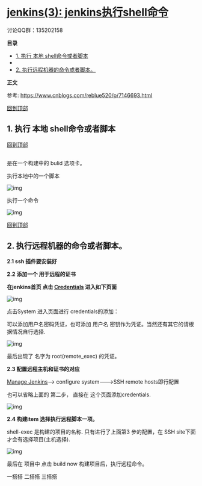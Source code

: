 # [jenkins(3): jenkins执行shell命令](https://www.cnblogs.com/yitianyouyitian/p/9255098.html)

讨论QQ群：135202158



**目录**

- [1. 执行 本地 shell命令或者脚本](https://www.cnblogs.com/yitianyouyitian/p/9255098.html#_label0)
- [ ](https://www.cnblogs.com/yitianyouyitian/p/9255098.html#_label1)
- [2. 执行远程机器的命令或者脚本。](https://www.cnblogs.com/yitianyouyitian/p/9255098.html#_label2)

 

**正文**

参考: https://www.cnblogs.com/reblue520/p/7146693.html

[回到顶部](https://www.cnblogs.com/yitianyouyitian/p/9255098.html#_labelTop)

## 1. 执行 本地 shell命令或者脚本

[回到顶部](https://www.cnblogs.com/yitianyouyitian/p/9255098.html#_labelTop)

##  

是在一个构建中的  bulid 选项卡。

 

执行本地中的一个脚本

![img](https://images2018.cnblogs.com/blog/1041301/201807/1041301-20180702171709098-1210835012.png)

 

执行一个命令

![img](https://images2018.cnblogs.com/blog/1041301/201807/1041301-20180702171916112-831431682.png)

 

[回到顶部](https://www.cnblogs.com/yitianyouyitian/p/9255098.html#_labelTop)

## 2. 执行远程机器的命令或者脚本。

 

**2.1  ssh 插件要安装好**

 

**2.2  添加一个 用于远程的证书**

**在jenkins首页 点击 [Credentials](http://172.10.30.245:8080/credentials) 进入如下页面**

![img](https://images2018.cnblogs.com/blog/1041301/201807/1041301-20180703100303881-1334918456.png)

 

点击System 进入页面进行 credentials的添加：

可以添加用户名密码凭证，也可添加 用户名 密钥作为凭证。当然还有其它的请根据情况自行选择.

![img](https://images2018.cnblogs.com/blog/1041301/201807/1041301-20180703100827699-882583433.png)

 

最后出现了 名字为 root(remote_exec) 的凭证。

 

**2.3  配置远程主机和证书的对应**

[Manage Jenkins](http://172.10.30.245:8080/manage)--> configure system--->SSH remote hosts即行配置

也可以省略上面的 第二步， 直接在 这个页面添加credentials.

 

![img](https://images2018.cnblogs.com/blog/1041301/201807/1041301-20180703101128458-756035097.png) 

 

**2.4 构建item 选择执行远程脚本一项。**

shell-exec 是构建的项目的名称.  只有进行了上面第3 步的配置，在 SSH site下面才会有选择项目(主机选择).

![img](https://images2018.cnblogs.com/blog/1041301/201807/1041301-20180703101750195-840279154.png)

 

最后在 项目中  点击  build now  构建项目后，执行远程命令。

一搭搭 二搭搭 三搭搭